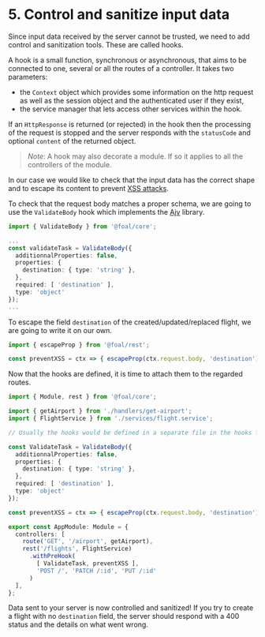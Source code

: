 # 5. Control and sanitize input data

Since input data received by the server cannot be trusted, we need to add control and sanitization tools. These are called hooks.

A hook is a small function, synchronous or asynchronous, that aims to be connected to one, several or all the routes of a controller. It takes two parameters:
- the `Context` object which provides some information on the http request as well as the session object and the authenticated user if they exist,
- the service manager that lets access other services within the hook.

If an `HttpResponse` is returned (or rejected) in the hook then the processing of the request is stopped and the server responds with the `statusCode` and optional `content` of the returned object.

> *Note*: A hook may also decorate a module. If so it applies to all the controllers of the module.

In our case we would like to check that the input data has the correct shape and to escape its content to prevent [XSS attacks](https://en.wikipedia.org/wiki/Cross-site_scripting).

To check that the request body matches a proper schema, we are going to use the `ValidateBody` hook which implements the [Ajv](https://github.com/epoberezkin/ajv) library.

```typescript
import { ValidateBody } from '@foal/core';

...
const validateTask = ValidateBody({
  additionnalProperties: false,
  properties: {
    destination: { type: 'string' },
  },
  required: [ 'destination' ],
  type: 'object'
});
...
```

To escape the field `destination` of the created/updated/replaced flight, we are going to write it on our own.

```typescript
import { escapeProp } from '@foal/rest';

const preventXSS = ctx => { escapeProp(ctx.request.body, 'destination'); };
```

Now that the hooks are defined, it is time to attach them to the regarded routes.

```typescript
import { Module, rest } from '@foal/core';

import { getAirport } from './handlers/get-airport';
import { FlightService } from './services/flight.service';

// Usually the hooks would be defined in a separate file in the hooks folder.

const ValidateTask = ValidateBody({
  additionnalProperties: false,
  properties: {
    destination: { type: 'string' },
  },
  required: [ 'destination' ],
  type: 'object'
});

const preventXSS = ctx => { escapeProp(ctx.request.body, 'destination'); };

export const AppModule: Module = {
  controllers: [
    route('GET', '/airport', getAirport),
    rest('/flights', FlightService)
      .withPreHook(
        [ ValidateTask, preventXSS ],
        'POST /', 'PATCH /:id', 'PUT /:id'
      )
  ],
};
```

Data sent to your server is now controlled and sanitized! If you try to create a flight with no `destination` field, the server should respond with a 400 status and the details on what went wrong.